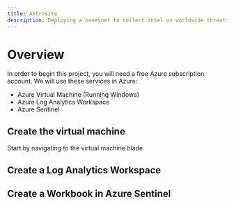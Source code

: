 ```yaml
---
title: Astrosite
description: Deploying a honeynet to collect intel on worldwide threats.
---
```



# Overview
In order to begin this project, you will need a free Azure subscription account. 
We will use these services in Azure:
- Azure Virtual Machine (Running Windows)
- Azure Log Analytics Workspace
- Azure Sentinel 
## Create the virtual machine
Start by navigating to the virtual machine blade  

## Create a Log Analytics Workspace

## Create a Workbook in Azure Sentinel